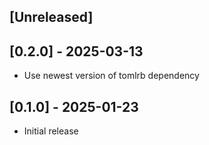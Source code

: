 ## [Unreleased]

## [0.2.0] - 2025-03-13
- Use newest version of tomlrb dependency

## [0.1.0] - 2025-01-23
- Initial release
